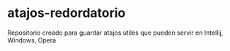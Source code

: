 # atajos-redordatorio
Repositorio creado para guardar atajos útiles que pueden servir en Intellij, Windows, Opera
